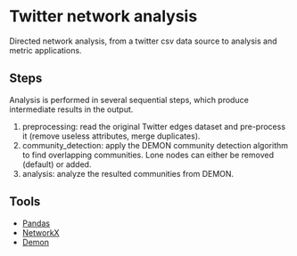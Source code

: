# Twitter network analysis
Directed network analysis, from a twitter csv data source to analysis and metric applications.

## Steps
Analysis is performed in several sequential steps, which produce intermediate results in the output.
1. preprocessing: read the original Twitter edges dataset and pre-process it (remove useless attributes, merge duplicates).
2. community_detection: apply the DEMON community detection algorithm to find overlapping communities. Lone nodes can either be removed (default) or added.
3. analysis: analyze the resulted communities from DEMON.

## Tools
* [Pandas](https://github.com/pandas-dev/pandas)
* [NetworkX](https://github.com/networkx)
* [Demon](https://github.com/GiulioRossetti/DEMON)